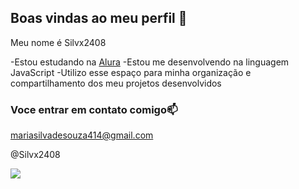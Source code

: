 ## Boas vindas ao meu perfil 🖤  

Meu nome é Silvx2408

-Estou estudando na [Alura](https://www.alura.com.br)
-Estou me desenvolvendo na linguagem JavaScript
-Utilizo esse espaço para minha organização e compartilhamento dos meu projetos desenvolvidos

### Voce entrar em contato comigo📫

mariasilvadesouza414@gmail.com

@Silvx2408

![](https://media1.tenor.com/m/Te3JiBKSO8IAAAAC/flower-yellow-rose.gif)


